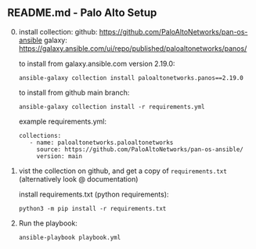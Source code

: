 ## README.md - Palo Alto Setup

0. install collection:
      github: https://github.com/PaloAltoNetworks/pan-os-ansible
      galaxy: https://galaxy.ansible.com/ui/repo/published/paloaltonetworks/panos/

      to install from galaxy.ansible.com version 2.19.0:
       
      `ansible-galaxy collection install paloaltonetworks.panos==2.19.0`

      to install from github main branch:

      `ansible-galaxy collection install -r requirements.yml`

      example requirements.yml:

     ```
     collections:
        - name: paloaltonetworks.paloaltonetworks
          source: https://github.com/PaloAltoNetworks/pan-os-ansible/
          version: main
     ```

0. vist the collection on github, and get a copy of `requirements.txt` (alternatively look @ documentation)

   install requirements.txt (python requirements):

   `python3 -m pip install -r requirements.txt`

0. Run the playbook:

   `ansible-playbook playbook.yml`
